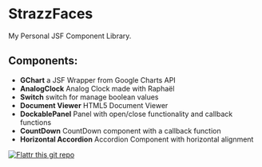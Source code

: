 StrazzFaces
===========

My Personal JSF Component Library.

Components:
-----------
* **GChart** a JSF Wrapper from Google Charts API
* **AnalogClock** Analog Clock made with Raphaël
* **Switch** switch for manage boolean values
* **Document Viewer** HTML5 Document Viewer
* **DockablePanel** Panel with open/close functionality and callback functions
* **CountDown** CountDown component with a callback function
* **Horizontal Accordion** Accordion Component with horizontal alignment

[![Flattr this git repo](http://api.flattr.com/button/flattr-badge-large.png)](https://flattr.com/submit/auto?user_id=francesco.strazzullo&url=https://github.com/francesco-strazzullo/StrazzFaces&title=StrazzFaces&language=&tags=github&category=software) 
